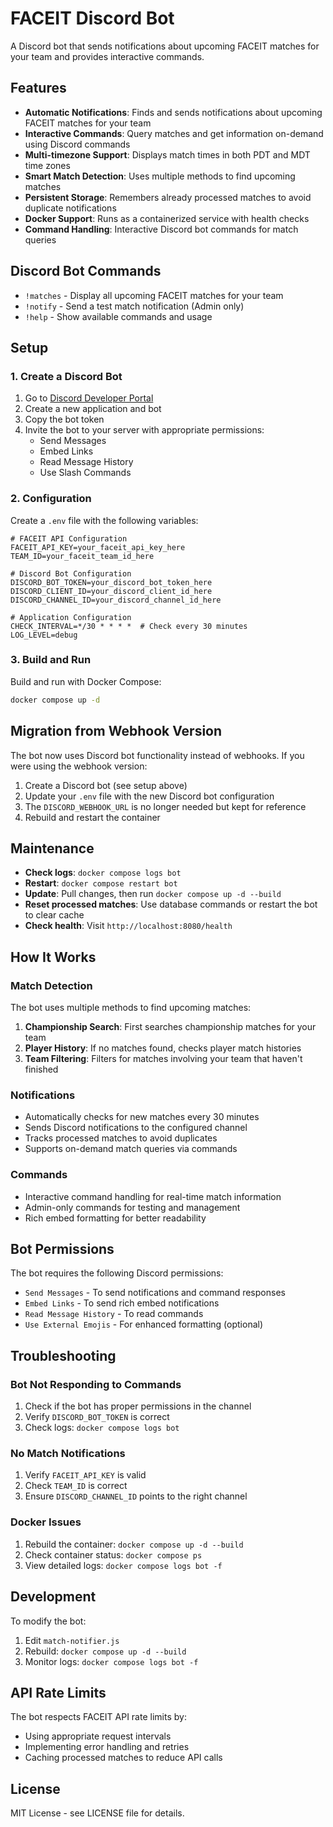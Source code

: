 # FACEIT Discord Bot

A Discord bot that sends notifications about upcoming FACEIT matches for your team and provides interactive commands.

## Features

- **Automatic Notifications**: Finds and sends notifications about upcoming FACEIT matches for your team
- **Interactive Commands**: Query matches and get information on-demand using Discord commands
- **Multi-timezone Support**: Displays match times in both PDT and MDT time zones
- **Smart Match Detection**: Uses multiple methods to find upcoming matches
- **Persistent Storage**: Remembers already processed matches to avoid duplicate notifications
- **Docker Support**: Runs as a containerized service with health checks
- **Command Handling**: Interactive Discord bot commands for match queries

## Discord Bot Commands

- `!matches` - Display all upcoming FACEIT matches for your team
- `!notify` - Send a test match notification (Admin only)
- `!help` - Show available commands and usage

## Setup

### 1. Create a Discord Bot

1. Go to [Discord Developer Portal](https://discord.com/developers/applications)
2. Create a new application and bot
3. Copy the bot token
4. Invite the bot to your server with appropriate permissions:
   - Send Messages
   - Embed Links
   - Read Message History
   - Use Slash Commands

### 2. Configuration

Create a `.env` file with the following variables:

```env
# FACEIT API Configuration
FACEIT_API_KEY=your_faceit_api_key_here
TEAM_ID=your_faceit_team_id_here

# Discord Bot Configuration
DISCORD_BOT_TOKEN=your_discord_bot_token_here
DISCORD_CLIENT_ID=your_discord_client_id_here
DISCORD_CHANNEL_ID=your_discord_channel_id_here

# Application Configuration
CHECK_INTERVAL=*/30 * * * *  # Check every 30 minutes
LOG_LEVEL=debug
```

### 3. Build and Run

Build and run with Docker Compose:
```bash
docker compose up -d
```

## Migration from Webhook Version

The bot now uses Discord bot functionality instead of webhooks. If you were using the webhook version:

1. Create a Discord bot (see setup above)
2. Update your `.env` file with the new Discord bot configuration
3. The `DISCORD_WEBHOOK_URL` is no longer needed but kept for reference
4. Rebuild and restart the container

## Maintenance

- **Check logs**: `docker compose logs bot`
- **Restart**: `docker compose restart bot` 
- **Update**: Pull changes, then run `docker compose up -d --build`
- **Reset processed matches**: Use database commands or restart the bot to clear cache
- **Check health**: Visit `http://localhost:8080/health`

## How It Works

### Match Detection
The bot uses multiple methods to find upcoming matches:

1. **Championship Search**: First searches championship matches for your team
2. **Player History**: If no matches found, checks player match histories
3. **Team Filtering**: Filters for matches involving your team that haven't finished

### Notifications
- Automatically checks for new matches every 30 minutes
- Sends Discord notifications to the configured channel
- Tracks processed matches to avoid duplicates
- Supports on-demand match queries via commands

### Commands
- Interactive command handling for real-time match information
- Admin-only commands for testing and management
- Rich embed formatting for better readability

## Bot Permissions

The bot requires the following Discord permissions:
- `Send Messages` - To send notifications and command responses
- `Embed Links` - To send rich embed notifications
- `Read Message History` - To read commands
- `Use External Emojis` - For enhanced formatting (optional)

## Troubleshooting

### Bot Not Responding to Commands
1. Check if the bot has proper permissions in the channel
2. Verify `DISCORD_BOT_TOKEN` is correct
3. Check logs: `docker compose logs bot`

### No Match Notifications
1. Verify `FACEIT_API_KEY` is valid
2. Check `TEAM_ID` is correct
3. Ensure `DISCORD_CHANNEL_ID` points to the right channel

### Docker Issues
1. Rebuild the container: `docker compose up -d --build`
2. Check container status: `docker compose ps`
3. View detailed logs: `docker compose logs bot -f`

## Development

To modify the bot:

1. Edit `match-notifier.js`
2. Rebuild: `docker compose up -d --build`
3. Monitor logs: `docker compose logs bot -f`

## API Rate Limits

The bot respects FACEIT API rate limits by:
- Using appropriate request intervals
- Implementing error handling and retries
- Caching processed matches to reduce API calls

## License

MIT License - see LICENSE file for details.
